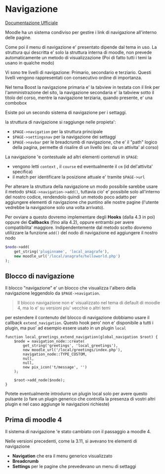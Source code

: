 Navigazione
===========

[Documentazione Ufficiale](https://moodledev.io/docs/apis/core/navigation)

Moodle ha un sistema condiviso per gestire i link di navigazione all'interno delle pagine.

Come poi il menu di navigazione e' presentato dipende dal tema in uso. La struttura qui descritta e' solo la struttura interna di moodle, non prevede automaticamente un metodo di visualizzazione (Poi di fatto tutti i temi la usano in qualche modo)

Vi sono tre livelli di navigazione: Primario, secondario e terziario. Questi livelli vengono rappresentati con consecutivo ordine di importanza.  

Nel tema Boost la navigazione primaria e' la tabview in testata con il link per l'amministrazione del sito, la navigazione secondaria e' la tabview sotto il titolo del corso, mentre la navigazione terziaria, quando presente, e' una combobox

Esiste poi un secondo sistema di navigazione per i settaggi.

la struttura di navigazione si raggiunge nelle propieta':

* `$PAGE->navigation` per la struttura principale
* `$PAGE->settingsnav` per la navigazione dei settaggi
* `$PAGE->navbar` per le breadcrumb di navigazione, che e' il "path" logico della pagina, permette di risalire di un livello (es: da un attivita' al corso)

La navigazione 'e contestuale ad altri elementi contenuti in `$PAGE`:

* vengono letti `context` , il `course` ed eventualmente il `cm` (id del'attivita' specifica)
* il match per identificare la posizione attuale e' tramite `$PAGE->url`

Per alterare la struttura della navigazione un modo possibile sarebbe usare il metodo `$PAGE->navigation->add()`, tuttavia cio' e' possibile solo all'interno del nostro codice, rendendolo quindi un metodo poco adatto per aggiungere elementi di navigazione che puntino alle nostre pagine (l'utente vedrebbe la navigazione solo una volta arrivato).

Per ovviare a questo dovremo implementare degli **Hooks** (dalla 4.3 in poi) oppure dei **Callbacks** (fino alla 4.2), oppure entrambi per avere compatibilita' maggiore. Indipendentemente dal metodo scelto dovremo utilizzare la funzione `add()` del nodo di navigazione ed aggiungere il nostro nodo

```php
$nodo->add(
    get_string('pluginname', 'local_anagrafe'),
    new moodle_url('/local/anagrafe/helloworld.php')
);
```

Blocco di navigazione
---------------------

Il blocco "navigazione" e' un blocco che visualizza l'albero della navigazione leggendolo da `$PAGE->navigation`.

> Il blocco navigazione non e' visualizzato nel tema di default di moodle 4, ma lo e' su versioni piu' vecchie o altri temi

per estendere il contenuto del blocco di navigazione dobbiamo usare il callback `extend_navigation`. Questo hook pero' non e' disponibile a tutti i plugin, ma puo' ad esempio essere usato in un plugin `local`

```
function local_greetings_extend_navigation(global_navigation $root) {
    $node = navigation_node::create(
        get_string('greetings', 'local_greetings'),
        new moodle_url('/local/greetings/index.php'),
        navigation_node::TYPE_CUSTOM,
        null,
        null,
        new pix_icon('t/message', '')
    );

    $root->add_node($node);
}
```

Potete eventualmente introdurre un plugin local solo per avere questo pulsante (o fare un plugin generico che controlla la presenza di vostri altri plugin e nel caso aggiunge le navigazioni richieste)

Prima di moodle 4
-----------------

Il sistema di navigazione 'e stato cambiato con il passaggio a moodle 4.

Nelle versioni precedenti, come la 3.11, si avevano tre elementi di navigazione

* **Navigation** che era il menu generico visualizzato
* **Breadcrumb** 
* **Settings** per le pagine che prevedevano un menu di settaggi
